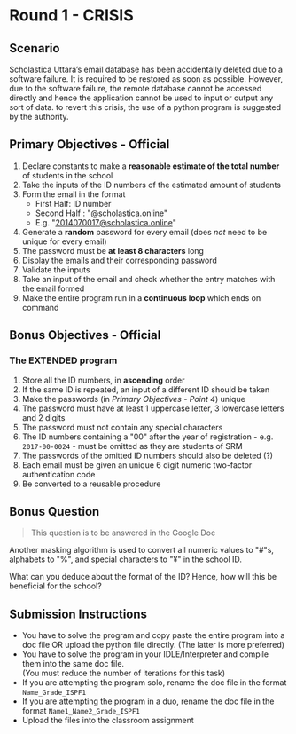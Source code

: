 # Round 1 - CRISIS

## Scenario

Scholastica Uttara’s email database has been accidentally deleted due to a software failure. It is required to be restored as soon as possible. However, due to the software failure, the remote database cannot be accessed directly and hence the application cannot be used to input or output any sort of data. to revert this crisis, the use of a python program is suggested by the authority.

## Primary Objectives - Official

1. Declare constants to make a **reasonable estimate of the total number** of students in the school
2. Take the inputs of the ID numbers of the estimated amount of students
3. Form the email in the format
     - First Half: ID number
     - Second Half : "@scholastica.online"
     - E.g. "2014070017@scholastica.online"
4. Generate a **random** password for every email (does _not_ need to be unique for every email)
5. The password must be **at least 8 characters** long
6. Display the emails and their corresponding password
7. Validate the inputs
8. Take an input of the email and check whether the entry matches with the email formed
9. Make the entire program run in a **continuous loop** which ends on command

## Bonus Objectives - Official

### The EXTENDED program

1. Store all the ID numbers, in **ascending** order
2. If the same ID is repeated, an input of a different ID should be taken
3. Make the passwords (in _Primary Objectives - Point 4_) unique
4. The password must have at least 1 uppercase letter, 3 lowercase letters and 2 digits
5. The password must not contain any special characters
6. The ID numbers containing a "00" after the year of registration - e.g. `2017-00-0024` - must be omitted as they are students of SRM
7. The passwords of the omitted ID numbers should also be deleted (?)
8. Each email must be given an unique 6 digit numeric two-factor authentication code
9. Be converted to a reusable procedure

## Bonus Question

> This question is to be answered in the Google Doc

Another masking algorithm is used to convert all numeric values to "#"s, alphabets to "%", and special characters to "¥" in the school ID.

What can you deduce about the format of the ID? Hence, how will this be beneficial for the school?

## Submission Instructions

- You have to solve the program and copy paste the entire program into a doc file OR upload the python file directly. (The latter is more preferred)
- You have to solve the program in your IDLE/Interpreter and compile them into the same doc file.  
(You must reduce the number of iterations for this task)
- If you are attempting the program solo, rename the doc file in the format `Name_Grade_ISPF1`
- If you are attempting the program in a duo, rename the doc file in the format `Name1_Name2_Grade_ISPF1`
- Upload the files into the classroom assignment
